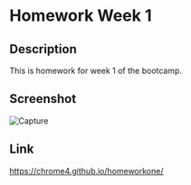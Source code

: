 # Homework Week 1
## Description 
This is homework for week 1 of the bootcamp.
## Screenshot
![Capture](https://user-images.githubusercontent.com/131701218/235077283-a341c53c-aa54-4b29-bb5e-0e2450e165e7.PNG)

## Link
https://chrome4.github.io/homeworkone/

